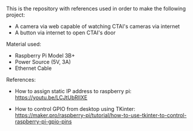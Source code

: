 This is the repository with references used in order to make the following project:
- A camera via web capable of watching CTAI's cameras via internet
- A button via internet to open CTAI's door

Material used:
- Raspberry Pi Model 3B+
- Power Source (5V, 3A)
- Ethernet Cable

References:
- How to assign static IP address to raspberry pi:
https://youtu.be/LCJtUbRlIXE

- How to control GPIO from desktop using TKinter:
https://maker.pro/raspberry-pi/tutorial/how-to-use-tkinter-to-control-raspberry-pi-gpio-pins

